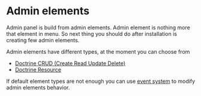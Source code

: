 # Admin elements

Admin panel is build from admin elements. Admin element is nothing more that element in menu. So next thing you
should do after installation is creating few admin elements.

Admin elements have different types, at the moment you can choose from

* [Doctrine CRUD (Create Read Update Delete)](admin_element_crud.md)
* [Doctrine Resource](admin_element_resource.md)


If default element types are not enough you can use [event system](events.md) to modify admin elements
behavior.